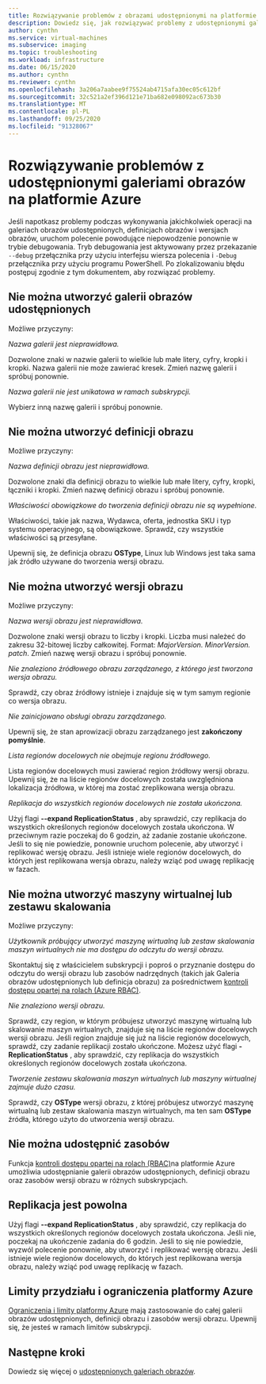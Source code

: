 ```yaml
---
title: Rozwiązywanie problemów z obrazami udostępnionymi na platformie Azure
description: Dowiedz się, jak rozwiązywać problemy z udostępnionymi galeriami obrazów.
author: cynthn
ms.service: virtual-machines
ms.subservice: imaging
ms.topic: troubleshooting
ms.workload: infrastructure
ms.date: 06/15/2020
ms.author: cynthn
ms.reviewer: cynthn
ms.openlocfilehash: 3a206a7aabee9f75524ab4715afa30ec05c612bf
ms.sourcegitcommit: 32c521a2ef396d121e71ba682e098092ac673b30
ms.translationtype: MT
ms.contentlocale: pl-PL
ms.lasthandoff: 09/25/2020
ms.locfileid: "91328067"
---
```

# <a name="troubleshooting-shared-image-galleries-in-azure"></a>Rozwiązywanie problemów z udostępnionymi galeriami obrazów na platformie Azure

Jeśli napotkasz problemy podczas wykonywania jakichkolwiek operacji na galeriach obrazów udostępnionych, definicjach obrazów i wersjach obrazów, uruchom polecenie powodujące niepowodzenie ponownie w trybie debugowania. Tryb debugowania jest aktywowany przez przekazanie `--debug` przełącznika przy użyciu interfejsu wiersza polecenia i `-Debug` przełącznika przy użyciu programu PowerShell. Po zlokalizowaniu błędu postępuj zgodnie z tym dokumentem, aby rozwiązać problemy.


## <a name="unable-to-create-a-shared-image-gallery"></a>Nie można utworzyć galerii obrazów udostępnionych

Możliwe przyczyny:

*Nazwa galerii jest nieprawidłowa.*

Dozwolone znaki w nazwie galerii to wielkie lub małe litery, cyfry, kropki i kropki. Nazwa galerii nie może zawierać kresek. Zmień nazwę galerii i spróbuj ponownie. 

*Nazwa galerii nie jest unikatowa w ramach subskrypcji.*

Wybierz inną nazwę galerii i spróbuj ponownie.


## <a name="unable-to-create-an-image-definition"></a>Nie można utworzyć definicji obrazu 

Możliwe przyczyny:

*Nazwa definicji obrazu jest nieprawidłowa.*

Dozwolone znaki dla definicji obrazu to wielkie lub małe litery, cyfry, kropki, łączniki i kropki. Zmień nazwę definicji obrazu i spróbuj ponownie.

*Właściwości obowiązkowe do tworzenia definicji obrazu nie są wypełnione.*

Właściwości, takie jak nazwa, Wydawca, oferta, jednostka SKU i typ systemu operacyjnego, są obowiązkowe. Sprawdź, czy wszystkie właściwości są przesyłane.

Upewnij się, że definicja obrazu **OSType**, Linux lub Windows jest taka sama jak źródło używane do tworzenia wersji obrazu. 


## <a name="unable-to-create-an-image-version"></a>Nie można utworzyć wersji obrazu 

Możliwe przyczyny:

*Nazwa wersji obrazu jest nieprawidłowa.*

Dozwolone znaki wersji obrazu to liczby i kropki. Liczba musi należeć do zakresu 32-bitowej liczby całkowitej. Format: *MajorVersion. MinorVersion. patch*. Zmień nazwę wersji obrazu i spróbuj ponownie.

*Nie znaleziono źródłowego obrazu zarządzanego, z którego jest tworzona wersja obrazu.* 

Sprawdź, czy obraz źródłowy istnieje i znajduje się w tym samym regionie co wersja obrazu.

*Nie zainicjowano obsługi obrazu zarządzanego.*

Upewnij się, że stan aprowizacji obrazu zarządzanego jest **zakończony pomyślnie**.

*Lista regionów docelowych nie obejmuje regionu źródłowego.*

Lista regionów docelowych musi zawierać region źródłowy wersji obrazu. Upewnij się, że na liście regionów docelowych została uwzględniona lokalizacja źródłowa, w której ma zostać zreplikowana wersja obrazu.

*Replikacja do wszystkich regionów docelowych nie została ukończona.*

Użyj flagi **--expand ReplicationStatus** , aby sprawdzić, czy replikacja do wszystkich określonych regionów docelowych została ukończona. W przeciwnym razie poczekaj do 6 godzin, aż zadanie zostanie ukończone. Jeśli to się nie powiedzie, ponownie uruchom polecenie, aby utworzyć i replikować wersję obrazu. Jeśli istnieje wiele regionów docelowych, do których jest replikowana wersja obrazu, należy wziąć pod uwagę replikację w fazach.

## <a name="unable-to-create-a-vm-or-a-scale-set"></a>Nie można utworzyć maszyny wirtualnej lub zestawu skalowania 

Możliwe przyczyny:

*Użytkownik próbujący utworzyć maszynę wirtualną lub zestaw skalowania maszyn wirtualnych nie ma dostępu do odczytu do wersji obrazu.*

Skontaktuj się z właścicielem subskrypcji i poproś o przyznanie dostępu do odczytu do wersji obrazu lub zasobów nadrzędnych (takich jak Galeria obrazów udostępnionych lub definicja obrazu) za pośrednictwem [kontroli dostępu opartej na rolach (Azure RBAC)](https://docs.microsoft.com/azure/role-based-access-control/rbac-and-directory-admin-roles). 

*Nie znaleziono wersji obrazu.*

Sprawdź, czy region, w którym próbujesz utworzyć maszynę wirtualną lub skalowanie maszyn wirtualnych, znajduje się na liście regionów docelowych wersji obrazu. Jeśli region znajduje się już na liście regionów docelowych, sprawdź, czy zadanie replikacji zostało ukończone. Możesz użyć flagi **-ReplicationStatus** , aby sprawdzić, czy replikacja do wszystkich określonych regionów docelowych została ukończona. 

*Tworzenie zestawu skalowania maszyn wirtualnych lub maszyny wirtualnej zajmuje dużo czasu.*

Sprawdź, czy **OSType** wersji obrazu, z której próbujesz utworzyć maszynę wirtualną lub zestaw skalowania maszyn wirtualnych, ma ten sam **OSType** źródła, którego użyto do utworzenia wersji obrazu. 

## <a name="unable-to-share-resources"></a>Nie można udostępnić zasobów

Funkcja [kontroli dostępu opartej na rolach (RBAC)](https://docs.microsoft.com/azure/role-based-access-control/rbac-and-directory-admin-roles)na platformie Azure umożliwia udostępnianie galerii obrazów udostępnionych, definicji obrazu oraz zasobów wersji obrazu w różnych subskrypcjach. 

## <a name="replication-is-slow"></a>Replikacja jest powolna

Użyj flagi **--expand ReplicationStatus** , aby sprawdzić, czy replikacja do wszystkich określonych regionów docelowych została ukończona. Jeśli nie, poczekaj na ukończenie zadania do 6 godzin. Jeśli to się nie powiedzie, wyzwól polecenie ponownie, aby utworzyć i replikować wersję obrazu. Jeśli istnieje wiele regionów docelowych, do których jest replikowana wersja obrazu, należy wziąć pod uwagę replikację w fazach.

## <a name="azure-limits-and-quotas"></a>Limity przydziału i ograniczenia platformy Azure 

[Ograniczenia i limity platformy Azure](https://docs.microsoft.com/azure/azure-resource-manager/management/azure-subscription-service-limits) mają zastosowanie do całej galerii obrazów udostępnionych, definicji obrazu i zasobów wersji obrazu. Upewnij się, że jesteś w ramach limitów subskrypcji. 


## <a name="next-steps"></a>Następne kroki

Dowiedz się więcej o [udostępnionych galeriach obrazów](./linux/shared-image-galleries.md).
